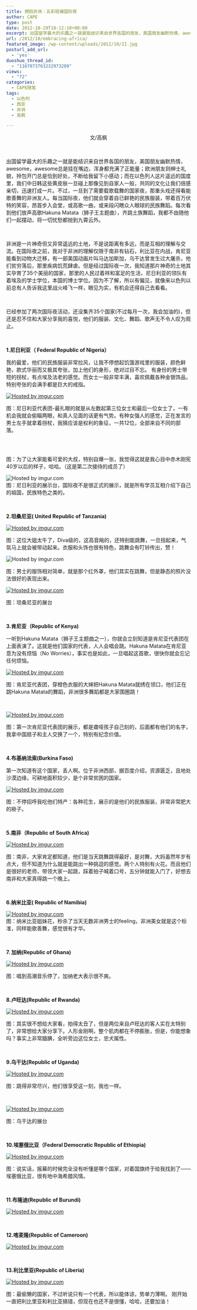 ```yaml
---
title: 拥抱非洲：五彩斑斓国际夜
author: CAPE
type: post
date: 2012-10-29T18:12:10+00:00
excerpt: 出国留学最大的乐趣之一就是能结识来自世界各国的朋友，美国朋友幽默热情，awesome，awesome总是挂在嘴边，浑身都充满了正能量；而在以色列人这片遥远的国度里，我们中日韩这些黄皮肤一旦碰上那像见到自家人一般，共同的文化让我们倍感亲切，迅速打成一片。
url: /2012/10/embracing-africa/
featured_image: /wp-content/uploads/2012/10/21.jpg
posturl_add_url:
  - 'yes'
duoshuo_thread_id:
  - "1167873763232973209"
views:
  - "72"
categories:
  - CAPE随笔
tags:
  - 以色列
  - 西亚
  - 非洲
  - 高枫

---
```

<p style="text-align: center;" align="center">
  文/高枫
</p>

&nbsp;

<div style="text-align: left;">
  出国留学最大的乐趣之一就是能结识来自世界各国的朋友，美国朋友幽默热情，awesome，awesome总是挂在嘴边，浑身都充满了正能量；欧洲朋友则绅士礼貌，拎包开门总是恰到好处，不断给我留下小感动；而在以色列人这片遥远的国度里，我们中日韩这些黄皮肤一旦碰上那像见到自家人一般，共同的文化让我们倍感亲切，迅速打成一片。不过，一旦到了需要载歌载舞的国家夜，那重头戏还得看能歌善舞的非洲友人。每当国际夜，他们就会穿着自已鲜艳的民族服装，带着百万伏特的笑容，昂首步入会堂，或高歌一曲，或来段闪瞎众人眼球的民族舞蹈。每次看到他们放声高歌Hakuna Matata（狮子王主题曲），齐跳土族舞蹈，我都不由随他们一起摆动，将一切忧愁都抛到九霄云外。
</div>

<div style="text-align: left;">
</div>

&nbsp;

<p style="text-align: left;">
  非洲是一片神奇但又异常遥远的土地，不是说距离有多远，而是互相的理解与交流。在国际夜之前，我对于非洲的理解仅限于南非有钻石，利比亚在内战，肯尼亚能看到动物大迁移，有一部美国动画片叫马达加斯加，乌干达曾发生过大屠杀，他们贫穷落后，那里疾病饥荒肆虐。但是经过国际夜一次，我知道那片神奇的土地其实孕育了35个美丽的国家，那里的人民过着祥和富足的生活，尼日利亚的领队有着埃及的学士学位，本国的博士学位。因为不了解，所以有偏见，就像来以色列以前总有人告诉我这里战火峰飞一样，眼见为实，有机会还得自己去看看。
</p>

&nbsp;

<p style="text-align: left;">
  已经参加了两次国际夜活动，还没集齐35个国家(不过每月一次，我会加油的)，但还是忍不住和大家分享我的喜悦，他们的服装、文化、舞蹈、歌声无不令人叹为观止。
</p>

&nbsp;

<p style="text-align: left;">
  <strong>1.</strong><strong>尼日利亚（</strong><strong> Federal Republic of Nigeria</strong><strong>）</strong><strong></strong>
</p>

<p style="text-align: left;" align="left">
  我的最爱，他们的民族服装非常拉风，让我不停想起饥饿游戏里的服装，颜色鲜艳，款式华丽而又极其夸张，加上他们的身形，绝对过目不忘。 有身份的男士带短的拐杖，有点埃及法老的感觉。而女士一般非常丰满，喜欢佩戴各种金银饰品，特别夸张的会满手都是巨大的戒指。
</p>

[![][1]][2]

<p style="text-align: left;" align="center">
  图：尼日利亚代表团-最扎眼的就是从左数起第三位女士和最后一位女士了，一有机会我就会偷瞄两眼，和真人见面的话更有气势。有种女强人的感觉，正在发言的男士左手就拿着拐杖，我猜应该是权利的象征，一共12位，全部来自不同的部落。
</p>

&nbsp;

<p style="text-align: left;" align="center">
  <img title="Hosted by imgur.com" src="http://i.imgur.com/Fcmfcl.jpg" alt="" />
</p>

<p style="text-align: left;" align="center">
  图：为了让大家能看可爱的大叔，特别自爆一张，我觉得这就是我心目中赤木刚宪40岁以后的样子，哈哈。（这是第二次接待的成员了）
</p>

![][3]  
图：尼日利亚的展示台，国际夜不是很正式的展示，就是所有学员互相介绍下自己的祖国，民族特色之类的。

&nbsp;

<p style="text-align: left;">
  <strong>2.</strong><strong>坦桑尼亚</strong><strong>( United Republic of Tanzania)</strong>
</p>

[![][4]][5]

<p style="text-align: left;" align="center">
  图：这位大姐太牛了，Diva级的，这高音飚的，还特别能跳舞，一旦扭起来，气氛马上就会被带动起来。衣服和头饰也很有特色，跳舞会有叮铃传出，赞！
</p>

![][6] 

<p style="text-align: left;" align="center">
  图：男士的服饰相对简单，就是那个红外罩，他们其实在跳舞，但是静态的照片没法很好的表现出来。
</p>

[![][7]][8]

<p style="text-align: left;" align="center">
  图：坦桑尼亚的展台
</p>

&nbsp;

<p style="text-align: left;">
  <strong>3.</strong><strong>肯尼亚（</strong><strong>Republic of Kenya)</strong>
</p>

<p style="text-align: left;">
  一听到Hakuna Matata（狮子王主题曲之一），你就会立刻知道是肯尼亚代表团在上面表演了。这就是他们国家的代表，人人会唱会跳。Hakuna Matata在肯尼亚意为没有烦恼（No Worries），事实也是如此，一旦唱起这首歌，很快你就会忘记任何烦恼。
</p>

[![][9]][10]

<p style="text-align: left;" align="center">
  图：肯尼亚代表团，穿橙色衣服的大婶把Hakuna Matata就绣在领口，他们正在跳Hakuna Matata的舞蹈，非洲很多舞蹈都是大家围圈跳！
</p>

&nbsp;

[![][11]][12]

<p style="text-align: left;" align="center">
  图：第一次肯尼亚代表团的展示，都是聋哑孩子自己刻的，后面都有他们的名字，我拿中国扇子和主人交换了一个，特别有纪念价值。
</p>

&nbsp;

<p style="text-align: left;">
  <strong>4.</strong><strong>布基纳法索</strong><strong>(Burkina Faso)</strong>
</p>

<p style="text-align: left;">
  第一次知道有这个国家，丢人啊。位于非洲西部，据百度介绍，资源匮乏，且地处沙漠边缘，可耕地面积较少，是个非常贫困的国家。
</p>

[![][13]][14]

<p style="text-align: left;" align="center">
  图：不停招呼我吃他们特产：各种花生，展示的是他们的民族服装，非常非常肥大的褂子。
</p>

<p style="text-align: left;">
  <strong> </strong>
</p>

<p style="text-align: left;">
  <strong>5</strong><strong>.南非（</strong><strong>Republic of South Africa)</strong>
</p>

[![][15]][16]

<p style="text-align: left;" align="center">
  图：南非，大家肯定都知道，他们是当天跳舞跳得最好，是对舞，大妈虽然年岁有点大，但不知道为什么就是能跳出一种挑逗的感觉。两个人特别有火花。而且他们是很好的老师，带领大家一起跳，踩着拍子喊着口号，五分钟就能入门了，好想去南非和大家真得跳一个晚上。
</p>

&nbsp;

<p style="text-align: left;" align="center">
  <strong>6.</strong><strong>纳米比亚</strong><strong>( Republic of Namibia)</strong>
</p>

[![][17]][18]  
图：纳米比亚姐妹花，秒杀了当天无数非洲男士的feeling，非洲美女就是这个标准，同样能歌善舞，感觉很有才华。

<p style="text-align: left;">
  <strong> </strong>
</p>

<p style="text-align: left;">
  <strong>7. </strong><strong>加纳</strong><strong>(Republic of Ghana)</strong>
</p>

[![][19]][20]

<p style="text-align: left;">
  图：唱到高潮音乐停了，加纳老大表示很不爽。
</p>

&nbsp;

<p style="text-align: left;">
  <strong>8.</strong><strong>卢旺达</strong><strong>(Republic of Rwanda)</strong>
</p>

[![][21]][22]

<p style="text-align: left;" align="center">
  图：其实很不想给大家看，拍得太丑了，但是两位来自卢旺达的客人实在太特别了，非常想给大家分享下。人形金刚啊，整个肌肉都在不停膨胀，但是，你能想象吗？事实上非常腼腆，全听旁边这位女士，忠犬属性。
</p>

&nbsp;

<p style="text-align: left;">
  <strong>9.</strong><strong>乌干达</strong><strong>(Republic of Uganda)</strong>
</p>

[![][23]][24]

<p style="text-align: left;" align="center">
  图：跳得非常尽兴，他们很享受这一刻，我也一样。
</p>

&nbsp;

[![][25]][26]

<p style="text-align: left;">
  图：乌干达的展台
</p>

&nbsp;

<p style="text-align: left;">
  <strong>10.</strong><strong>埃塞俄比亚（</strong><strong>Federal Democratic Republic of Ethiopia)</strong>
</p>

[![][27]][28]

<p style="text-align: left;" align="center">
  图：说实话，报幕的时候完全没有听懂是哪个国家，对着国旗终于给我找到了——埃塞俄比亚，很有地中海希腊风情。
</p>

&nbsp;

<p style="text-align: left;">
  <strong>11.</strong><strong>布隆迪</strong><strong>(Republic of Burundi)</strong>
</p>

[![][29]][30]

&nbsp;

<p style="text-align: left;">
  <strong>12.</strong><strong>喀麦隆</strong><strong>(Republic of Cameroon)</strong>
</p>

[![][31]][32]

&nbsp;

**13.****利比里亚****(Republic of Liberia)**

[![][33]][34]

<p style="text-align: left;" align="center">
  图：最偷懒的国家，不过听说只有一个代表，所以能体谅，势单力薄啊。 刚开始一直把利比里亚和利比亚搞错，但现在也还不是很懂，哈哈，还要加油！
</p>

 [1]: http://i.imgur.com/dHWOHl.jpg "Hosted by imgur.com"
 [2]: http://imgur.com/dHWOH
 [3]: http://i.imgur.com/aTltll.jpg "Hosted by imgur.com"
 [4]: http://i.imgur.com/G4hNSl.jpg "Hosted by imgur.com"
 [5]: http://imgur.com/G4hNS
 [6]: http://i.imgur.com/t1pm6l.jpg "Hosted by imgur.com"
 [7]: http://i.imgur.com/bBWVsl.jpg "Hosted by imgur.com"
 [8]: http://imgur.com/bBWVs
 [9]: http://i.imgur.com/JAscNl.jpg "Hosted by imgur.com"
 [10]: http://imgur.com/JAscN
 [11]: http://i.imgur.com/chPGFl.jpg "Hosted by imgur.com"
 [12]: http://imgur.com/chPGF
 [13]: http://i.imgur.com/FzRwll.jpg "Hosted by imgur.com"
 [14]: http://imgur.com/FzRwl
 [15]: http://i.imgur.com/HHDprl.jpg "Hosted by imgur.com"
 [16]: http://imgur.com/HHDpr
 [17]: http://i.imgur.com/LKVg9l.jpg "Hosted by imgur.com"
 [18]: http://imgur.com/LKVg9
 [19]: http://i.imgur.com/UtN35l.jpg "Hosted by imgur.com"
 [20]: http://imgur.com/UtN35
 [21]: http://i.imgur.com/FhmZJl.jpg "Hosted by imgur.com"
 [22]: http://imgur.com/FhmZJ
 [23]: http://i.imgur.com/Y4lcNl.jpg "Hosted by imgur.com"
 [24]: http://imgur.com/Y4lcN
 [25]: http://i.imgur.com/eRglGl.jpg "Hosted by imgur.com"
 [26]: http://imgur.com/eRglG
 [27]: http://i.imgur.com/7sIP1l.jpg "Hosted by imgur.com"
 [28]: http://imgur.com/7sIP1
 [29]: http://i.imgur.com/hqjnel.jpg "Hosted by imgur.com"
 [30]: http://imgur.com/hqjne
 [31]: http://i.imgur.com/93U8nl.jpg "Hosted by imgur.com"
 [32]: http://imgur.com/93U8n
 [33]: http://i.imgur.com/jnQFpl.jpg "Hosted by imgur.com"
 [34]: http://imgur.com/jnQFp
